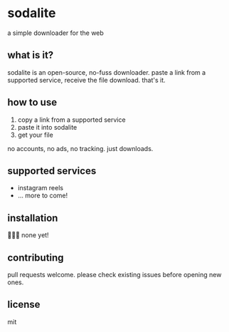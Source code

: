 # sodalite

a simple downloader for the web

## what is it?

sodalite is an open-source, no-fuss downloader. paste a link from a supported service, receive the file download. that's it.

## how to use

1. copy a link from a supported service
2. paste it into sodalite
3. get your file

no accounts, no ads, no tracking. just downloads.

## supported services

- instagram reels
- ... more to come!

## installation

🙅🏻‍♂️ none yet!

## contributing

pull requests welcome. please check existing issues before opening new ones.

## license

mit
